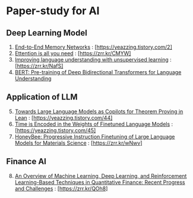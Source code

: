# Paper-study for AI

## Deep Learning Model
1. [End-to-End Memory Networks](https://arxiv.org/abs/1503.08895v5) : [https://yeazzing.tistory.com/2]
2. [Ettention is all you need](https://arxiv.org/abs/1706.03762) : [https://zrr.kr/CMYW]
3. [Improving language understanding with unsupervised learning](https://openai.com/index/language-unsupervised/) : [https://zrr.kr/NafS]
4. [BERT: Pre-training of Deep Bidirectional Transformers for Language Understanding](https://arxiv.org/abs/1810.04805)
## Application of LLM
5. [Towards Large Language Models as Copilots for Theorem Proving in Lean](https://mathai2023.github.io/papers/4.pdf) : [https://yeazzing.tistory.com/44]
6. [Time is Encoded in the Weights of Finetuned Language Models](https://arxiv.org/abs/2312.13401) : [https://yeazzing.tistory.com/45]
7. [HoneyBee: Progressive Instruction Finetuning of Large Language Models for Materials Science](https://arxiv.org/pdf/2310.08511) : [https://zrr.kr/wNwv]
## Finance AI
8.  [An Overview of Machine Learning, Deep Learning, and Reinforcement Learning-Based Techniques in Quantitative Finance: Recent Progress and Challenges](https://www.mdpi.com/2076-3417/13/3/1956) : [https://zrr.kr/QOh8]
